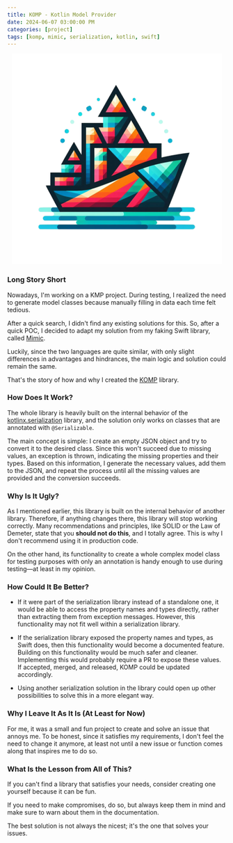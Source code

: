 ```yaml
---
title: KOMP - Kotlin Model Provider
date: 2024-06-07 03:00:00 PM
categories: [project]
tags: [komp, mimic, serialization, kotlin, swift]
---
```


<div style="text-align:center; margin:10px">
  <img src="assets/img/komp_logo.png" alt="komp" style="width:550px">
</div>


### Long Story Short
Nowadays, I'm working on a KMP project. During testing, I realized the need to generate model classes because manually filling in data each time felt tedious.

After a quick search, I didn't find any existing solutions for this. So, after a quick POC, I decided to adapt my solution from my faking Swift library, called [Mimic](https://emartech.github.io/mimic/).

Luckily, since the two languages are quite similar, with only slight differences in advantages and hindrances, the main logic and solution could remain the same.

That's the story of how and why I created the [KOMP](https://lasori.github.io/komp/) library.


### How Does It Work?
The whole library is heavily built on the internal behavior of the [kotlinx.serialization](https://github.com/Kotlin/kotlinx.serialization) library, and the solution only works on classes that are annotated with `@Serializable`.

The main concept is simple: I create an empty JSON object and try to convert it to the desired class. Since this won't succeed due to missing values, an exception is thrown, indicating the missing properties and their types. Based on this information, I generate the necessary values, add them to the JSON, and repeat the process until all the missing values are provided and the conversion succeeds.


### Why Is It Ugly?
As I mentioned earlier, this library is built on the internal behavior of another library. Therefore, if anything changes there, this library will stop working correctly. Many recommendations and principles, like SOLID or the Law of Demeter, state that you **should not do this**, and I totally agree. This is why I don't recommend using it in production code.

On the other hand, its functionality to create a whole complex model class for testing purposes with only an annotation is handy enough to use during testing—at least in my opinion.


### How Could It Be Better?
- If it were part of the serialization library instead of a standalone one, it would be able to access the property names and types directly, rather than extracting them from exception messages. However, this functionality may not fit well within a serialization library.

- If the serialization library exposed the property names and types, as Swift does, then this functionality would become a documented feature. Building on this functionality would be much safer and cleaner. Implementing this would probably require a PR to expose these values. If accepted, merged, and released, KOMP could be updated accordingly.

- Using another serialization solution in the library could open up other possibilities to solve this in a more elegant way.


### Why I Leave It As It Is (At Least for Now)
For me, it was a small and fun project to create and solve an issue that annoys me. To be honest, since it satisfies my requirements, I don't feel the need to change it anymore, at least not until a new issue or function comes along that inspires me to do so.


### What Is the Lesson from All of This?
If you can't find a library that satisfies your needs, consider creating one yourself because it can be fun. 

If you need to make compromises, do so, but always keep them in mind and make sure to warn about them in the documentation. 

The best solution is not always the nicest; it's the one that solves your issues.

